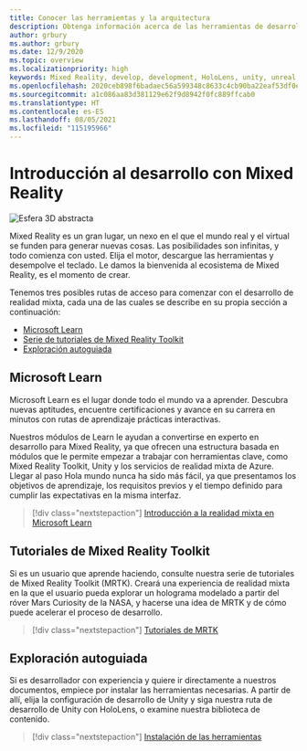 ```yaml
---
title: Conocer las herramientas y la arquitectura
description: Obtenga información acerca de las herramientas de desarrollo de realidad mixta que necesitará para empezar a crear aplicaciones para HoloLens y cascos envolventes.
author: grbury
ms.author: grbury
ms.date: 12/9/2020
ms.topic: overview
ms.localizationpriority: high
keywords: Mixed Reality, develop, development, HoloLens, unity, unreal, directx, mixed reality headset, windows mixed reality headset, virtual reality headset, what is virtual reality, what is augmented reality, virtual reality development, augmented reality development
ms.openlocfilehash: 2020ceb898f6badaec56a599348c8633c4cb90ba22eaf53df0e097d4fc3e110e
ms.sourcegitcommit: a1c086aa83d381129e62f9d8942f0fc889ffcab0
ms.translationtype: HT
ms.contentlocale: es-ES
ms.lasthandoff: 08/05/2021
ms.locfileid: "115195966"
---
```

# <a name="introduction-to-mixed-reality-development"></a>Introducción al desarrollo con Mixed Reality

![Esfera 3D abstracta](images/development-hero-image.png)

Mixed Reality es un gran lugar, un nexo en el que el mundo real y el virtual se funden para generar nuevas cosas. Las posibilidades son infinitas, y todo comienza con usted. Elija el motor, descargue las herramientas y desempolve el teclado. Le damos la bienvenida al ecosistema de Mixed Reality, es el momento de crear.

Tenemos tres posibles rutas de acceso para comenzar con el desarrollo de realidad mixta, cada una de las cuales se describe en su propia sección a continuación:
* [Microsoft Learn](#microsoft-learn)
* [Serie de tutoriales de Mixed Reality Toolkit](#mixed-reality-toolkit-tutorials)
* [Exploración autoguiada](#self-guided-exploration)

## <a name="microsoft-learn"></a>Microsoft Learn

Microsoft Learn es el lugar donde todo el mundo va a aprender. Descubra nuevas aptitudes, encuentre certificaciones y avance en su carrera en minutos con rutas de aprendizaje prácticas interactivas.

Nuestros módulos de Learn le ayudan a convertirse en experto en desarrollo para Mixed Reality, ya que ofrecen una estructura basada en módulos que le permite empezar a trabajar con herramientas clave, como Mixed Reality Toolkit, Unity y los servicios de realidad mixta de Azure. Llegar al paso Hola mundo nunca ha sido más fácil, ya que presentamos los objetivos de aprendizaje, los requisitos previos y el tiempo definido para cumplir las expectativas en la misma interfaz.

> [!div class="nextstepaction"]
> [Introducción a la realidad mixta en Microsoft Learn](/learn/modules/intro-to-mixed-reality)

## <a name="mixed-reality-toolkit-tutorials"></a>Tutoriales de Mixed Reality Toolkit

Si es un usuario que aprende haciendo, consulte nuestra serie de tutoriales de Mixed Reality Toolkit (MRTK). Creará una experiencia de realidad mixta en la que el usuario pueda explorar un holograma modelado a partir del róver Mars Curiosity de la NASA, y hacerse una idea de MRTK y de cómo puede acelerar el proceso de desarrollo.

> [!div class="nextstepaction"]
> [Tutoriales de MRTK](unity/tutorials/mr-learning-base-01.md)

## <a name="self-guided-exploration"></a>Exploración autoguiada

Si es desarrollador con experiencia y quiere ir directamente a nuestros documentos, empiece por instalar las herramientas necesarias. A partir de allí, elija la configuración de desarrollo de Unity y siga nuestra ruta de desarrollo de Unity con HoloLens, o examine nuestra biblioteca de contenido.

> [!div class="nextstepaction"]
> [Instalación de las herramientas](install-the-tools.md)
